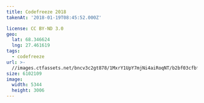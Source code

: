```yaml
---
title: Codefreeze 2018
takenAt: '2018-01-19T08:45:52.000Z'

license: CC BY-ND 3.0
geo:
  lat: 68.346624
  lng: 27.461619
tags:
  - codefreeze
url: >-
  //images.ctfassets.net/bncv3c2gt878/1MxrY1UpY7mjNi4aiRoqNT/b2bf03cfbfb363bd6693f025c18d1acb/codefreeze-2018_39091588214_o
size: 6102109
image:
  width: 5344
  height: 3006
---
```

